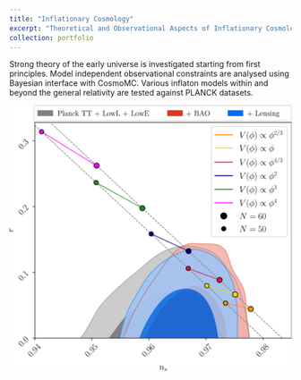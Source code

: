 ```yaml
---
title: "Inflationary Cosmology"
excerpt: "Theoretical and Observational Aspects of Inflationary Cosmology<br/><img src='https://github.com/Kemalakin/kemalakin.github.io/blob/master/images/inflationary-cosmology/inf-observables.png?raw=true ' width='300'>"
collection: portfolio
---
```


Strong theory of the early universe is investigated starting from first principles. Model independent observational constraints are analysed using Bayesian interface with CosmoMC. Various inflaton models within and beyond the general relativity are tested against PLANCK datasets.

<p align="center">
  <img src="https://github.com/Kemalakin/kemalakin.github.io/blob/master/images/inflationary-cosmology/inf-observables.png?raw=true " alt="Output" width = 600>    
</p>
